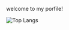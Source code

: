  welcome to my porfile!

![Top Langs](https://github-readme-stats.vercel.app/api/top-langs/?username=zheshigewenti&hide_progress=true)
<p align="center">

</p>
<!--   my-icons -->
<!--   grid-snake -->
<!-- ![](https://github.com/zheshigewenti/github-contribution-grid-snake.svg) -->


